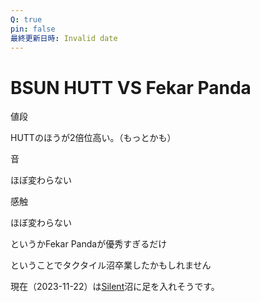 ```yaml
---
Q: true
pin: false
最終更新日時: Invalid date
---
```

# BSUN HUTT VS Fekar Panda

値段

HUTTのほうが2倍位高い。（もっとかも）

音

ほぼ変わらない

感触

ほぼ変わらない

というかFekar Pandaが優秀すぎるだけ

ということでタクタイル沼卒業したかもしれません

現在（2023-11-22）は[Silent](https://www.notion.soLiner)沼に足を入れそうです。